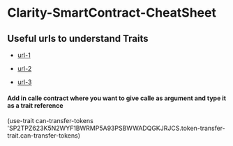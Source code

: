 # Clarity-SmartContract-CheatSheet

## Useful urls to understand Traits

* [url-1](https://explorer.stacks.co/txid/0x10555a156fbd5931f2b33e843221ce73e3fd661127c64d840c3f8392dbd6887c?chain=mainnet)

* [url-2](https://explorer.stacks.co/txid/0x8f0393265a8a4102701ef6240b03022c567cf67f04e472e077709fe975424921?chain=mainnet)

* [url-3](https://explorer.stacks.co/txid/0x80eb693e5e2a9928094792080b7f6d69d66ea9cc881bc465e8d9c5c621bd4d07?chain=mainnet)
#### Add in calle contract where you want to give calle as argument and  type it as a trait reference
(use-trait can-transfer-tokens 'SP2TPZ623K5N2WYF1BWRMP5A93PSBWWADQGKJRJCS.token-transfer-trait.can-transfer-tokens)
